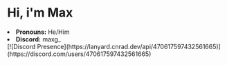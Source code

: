 <html>
<head>
</head>
<body>
<h1>Hi, i'm Max</h1>
<li><b>Pronouns:</b> He/Him</li>
<li><b>Discord:</b> maxg_</li>
</body>
</html>
[![Discord Presence](https://lanyard.cnrad.dev/api/470617597432561665)](https://discord.com/users/470617597432561665)
<html>
<body>
<!---
MaxG0345/MaxG0345 is a ✨ special ✨ repository because its `README.md` (this file) appears on your GitHub profile.
You can click the Preview link to take a look at your changes.
--->
</body>
</html>
